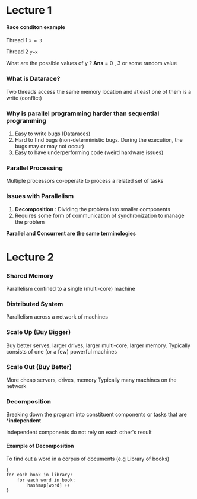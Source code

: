 # Lecture 1

#### Race conditon example

Thread 1
`x = 3`

Thread 2
`y=x`

What are the possible values of y ? **Ans** = 0 , 3 or some random value

### What is Datarace?
Two threads access the same memory location and atleast one of them is a write (conflict)

### Why is parallel programming harder than sequential programming
1. Easy to write bugs (Dataraces)
2. Hard to find bugs (non-deterministic bugs. During the execution, the bugs may or may not occur)
3. Easy to have underperforming code (weird hardware issues)

### Parallel Processing
Multiple processors co-operate to process a related set of tasks

### Issues with Parallelism
1. **Decomposition** : Dividing the problem into smaller components
2. Requires some form of communication of synchronization to manage the problem

**Parallel and Concurrent are the same terminologies**

# Lecture 2

### Shared Memory 
Parallelism confined to a single (multi-core) machine

### Distributed System
Parallelism across a network of machines

### Scale Up (Buy Bigger)
Buy better serves, larger drives, larger multi-core, larger memory.
Typically consists of one (or a few) powerful machines

### Scale Out (Buy Better)
More cheap servers, drives, memory
Typically many machines on the network

### Decomposition
Breaking down the program into constituent components or tasks that are ***independent**

Independent components do not rely on each other's result

#### Example of Decomposition
To find out a word in a corpus of documents (e.g Library of books)


```
{
for each book in library:
    for each word in book:
        hashmap[word] ++
}
```


